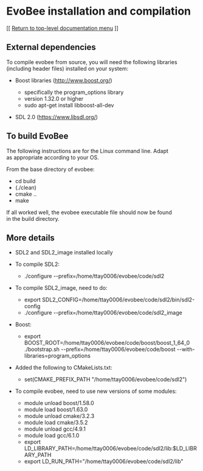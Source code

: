 # EvoBee installation and compilation

[[ [Return to top-level documentation menu](../../README.md) ]]


## External dependencies  
 
To compile evobee from source, you will need the following libraries  (including header files) installed on your system:  
  
* Boost libraries (http://www.boost.org/)  
	- specifically the program_options library  
	- version 1.32.0 or higher  
	- sudo apt-get install libboost-all-dev

  
* SDL 2.0 (https://www.libsdl.org/)  
  
  
## To build EvoBee  
  
The following instructions are for the Linux command line. Adapt  
as appropriate according to your OS.  
  
From the base directory of evobee:  
  
* cd build  
* (./clean)
* cmake ..  
* make  
  
If all worked well, the evobee executable file should now be found  
in the build directory.

## More details

-   SDL2 and SDL2_image installed locally
    
-   To compile SDL2:
    -   ./configure --prefix=/home/ttay0006/evobee/code/sdl2    

-   To compile SDL2_image, need to do:
	- export SDL2_CONFIG=/home/ttay0006/evobee/code/sdl2/bin/sdl2-config
	-   ./configure --prefix=/home/ttay0006/evobee/code/sdl2_image
    

-   Boost:
	- export BOOST_ROOT=/home/ttay0006/evobee/code/boost/boost_1_64_0
    ./bootstrap.sh --prefix=/home/ttay0006/evobee/code/boost --with-libraries=program_options   

-   Added the following to CMakeLists.txt:
	- set(CMAKE_PREFIX_PATH "/home/ttay0006/evobee/code/sdl2")

-   To compile evobee, need to use new versions of some modules:
	- module unload boost/1.58.0
	- module load boost/1.63.0
	- module unload cmake/3.2.3
	- module load cmake/3.5.2
	- module unload gcc/4.9.1
	- module load gcc/6.1.0
	- export LD_LIBRARY_PATH=/home/ttay0006/evobee/code/sdl2/lib:$LD_LIBRARY_PATH
	- export LD_RUN_PATH="/home/ttay0006/evobee/code/sdl2/lib"
<!--stackedit_data:
eyJoaXN0b3J5IjpbLTEyOTM1MzU0LC02MTc1MDM3MTZdfQ==
-->